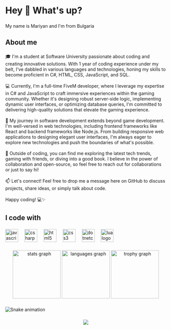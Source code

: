 <h1 align="left">Hey 👋 What's up?</h1>

###

<p align="left">My name is Mariyan and I'm from Bulgaria</p>

###

<h2 align="left">About me</h2>

###

<p align="left">🎓 I'm a student at Software University passionate about coding and creating innovative solutions. With 1 year of coding experience under my belt, I've dabbled in various languages and technologies, honing my skills to become proficient in C#, HTML, CSS, JavaScript, and SQL.<br><br>💻 Currently, I'm a full-time FiveM developer, where I leverage my expertise in C# and JavaScript to craft immersive experiences within the gaming community. Whether it's designing robust server-side logic, implementing dynamic user interfaces, or optimizing database queries, I'm committed to delivering high-quality solutions that elevate the gaming experience.<br><br>🌟 My journey in software development extends beyond game development. I'm well-versed in web technologies, including frontend frameworks like React and backend frameworks like Node.js. From building responsive web applications to designing elegant user interfaces, I'm always eager to explore new technologies and push the boundaries of what's possible.<br><br>🚀 Outside of coding, you can find me exploring the latest tech trends, gaming with friends, or diving into a good book. I believe in the power of collaboration and open-source, so feel free to reach out for collaborations or just to say hi!<br><br>📫 Let's connect! Feel free to drop me a message here on GitHub to discuss projects, share ideas, or simply talk about code.<br><br>Happy coding! 💻✨</p>

###

<h2 align="left">I code with</h2>

###

<div align="left">
  <img src="https://cdn.jsdelivr.net/gh/devicons/devicon/icons/javascript/javascript-original.svg" height="40" alt="javascript logo"  />
  <img width="12" />
  <img src="https://cdn.jsdelivr.net/gh/devicons/devicon/icons/csharp/csharp-original.svg" height="40" alt="csharp logo"  />
  <img width="12" />
  <img src="https://cdn.jsdelivr.net/gh/devicons/devicon/icons/html5/html5-original.svg" height="40" alt="html5 logo"  />
  <img width="12" />
  <img src="https://cdn.jsdelivr.net/gh/devicons/devicon/icons/css3/css3-original.svg" height="40" alt="css3 logo"  />
  <img width="12" />
  <img src="https://cdn.jsdelivr.net/gh/devicons/devicon/icons/dotnetcore/dotnetcore-original.svg" height="40" alt="dotnetcore logo"  />
  <img width="12" />
  <img src="https://cdn.jsdelivr.net/gh/devicons/devicon/icons/lua/lua-original.svg" height="40" alt="lua logo"  />
</div>

###

<div align="center">
  <img src="https://github-readme-stats.vercel.app/api?username=mariyan-nikov&hide_title=false&hide_rank=false&show_icons=true&include_all_commits=true&count_private=true&disable_animations=false&theme=dracula&locale=en&hide_border=false&order=1" height="150" alt="stats graph"  />
  <img src="https://github-readme-stats.vercel.app/api/top-langs?username=mariyan-nikov&locale=en&hide_title=false&layout=compact&card_width=320&langs_count=5&theme=dracula&hide_border=false&order=2" height="150" alt="languages graph"  />
  <img src="https://github-profile-trophy.vercel.app?username=mariyan-nikov&theme=dracula&column=-1&row=1&margin-w=8&margin-h=8&no-bg=false&no-frame=false&order=4" height="150" alt="trophy graph"  />
</div>

###

<img src="https://raw.githubusercontent.com/mariyan-nikov/mariyan-nikov/output/snake.svg" alt="Snake animation" />

###

<div align="center">
  <img src="https://profile-counter.glitch.me/mariyan-nikov/count.svg?"  />
</div>

###
